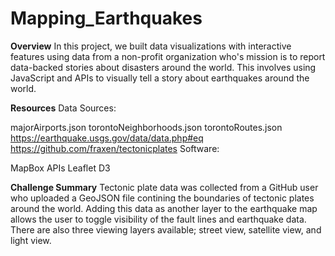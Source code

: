 # Mapping_Earthquakes

**Overview**
In this project, we built data visualizations with interactive features using data from a non-profit organization who's mission is to report data-backed stories about disasters around the world. This involves using JavaScript and APIs to visually tell a story about earthquakes around the world.

**Resources**
Data Sources:

majorAirports.json
torontoNeighborhoods.json
torontoRoutes.json
https://earthquake.usgs.gov/data/data.php#eq
https://github.com/fraxen/tectonicplates
Software:

MapBox APIs
Leaflet
D3

**Challenge Summary**
Tectonic plate data was collected from a GitHub user who uploaded a GeoJSON file contining the boundaries of tectonic plates around the world. Adding this data as another layer to the earthquake map allows the user to toggle visibility of the fault lines and earthquake data. There are also three viewing layers available; street view, satellite view, and light view.
